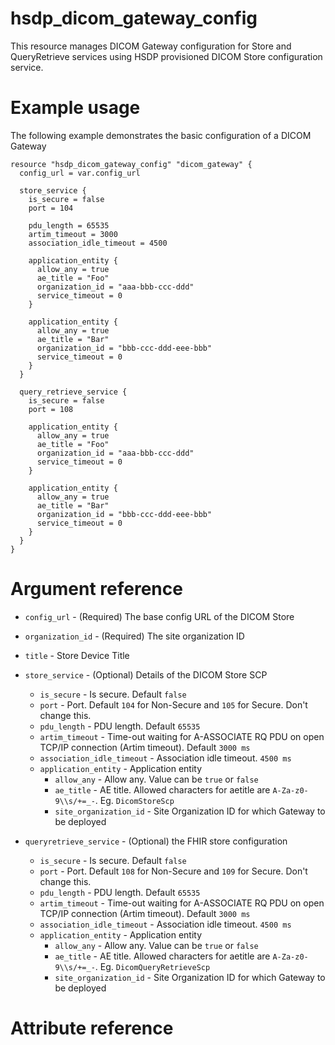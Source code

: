 # hsdp_dicom_gateway_config
This resource manages DICOM Gateway configuration for Store and QueryRetrieve services using HSDP provisioned DICOM Store configuration service.

# Example usage
The following example demonstrates the basic configuration of a DICOM Gateway

```hcl
resource "hsdp_dicom_gateway_config" "dicom_gateway" {
  config_url = var.config_url
  
  store_service {
    is_secure = false
    port = 104
    
    pdu_length = 65535
    artim_timeout = 3000
    association_idle_timeout = 4500
    
    application_entity {
      allow_any = true
      ae_title = "Foo"
      organization_id = "aaa-bbb-ccc-ddd"
      service_timeout = 0
    }

    application_entity {
      allow_any = true
      ae_title = "Bar"
      organization_id = "bbb-ccc-ddd-eee-bbb"
      service_timeout = 0
    }
  }

  query_retrieve_service {
    is_secure = false
    port = 108
    
    application_entity {
      allow_any = true
      ae_title = "Foo"
      organization_id = "aaa-bbb-ccc-ddd"
      service_timeout = 0
    }

    application_entity {
      allow_any = true
      ae_title = "Bar"
      organization_id = "bbb-ccc-ddd-eee-bbb"
      service_timeout = 0
    }
  }
}
```

# Argument reference

* `config_url` - (Required) The base config URL of the DICOM Store
* `organization_id` - (Required) The site organization ID
* `title` - Store Device Title
* `store_service` - (Optional) Details of the DICOM Store SCP
  * `is_secure` - Is secure. Default `false`
  * `port` - Port. Default `104` for Non-Secure and `105` for Secure. Don't change this.
  * `pdu_length` - PDU length. Default `65535`
  * `artim_timeout` - Time-out waiting for A-ASSOCIATE RQ PDU on open TCP/IP connection (Artim timeout). Default `3000 ms`
  * `association_idle_timeout` - Association idle timeout. `4500 ms`
  * `application_entity` - Application entity
    * `allow_any` - Allow any. Value can be `true` or `false`
    * `ae_title` - AE title. Allowed characters for aetitle are `A-Za-z0-9\\s/+=_-`. Eg. `DicomStoreScp`
    * `site_organization_id` - Site Organization ID for which Gateway to be deployed

* `queryretrieve_service` - (Optional) the FHIR store configuration
  * `is_secure` - Is secure. Default `false`
  * `port` - Port. Default `108` for Non-Secure and `109` for Secure. Don't change this.
  * `pdu_length` - PDU length. Default `65535`
  * `artim_timeout` - Time-out waiting for A-ASSOCIATE RQ PDU on open TCP/IP connection (Artim timeout). Default `3000 ms`
  * `association_idle_timeout` - Association idle timeout. `4500 ms`
  * `application_entity` - Application entity
    * `allow_any` - Allow any. Value can be `true` or `false`
    * `ae_title` - AE title. Allowed characters for aetitle are `A-Za-z0-9\\s/+=_-`. Eg. `DicomQueryRetrieveScp`
    * `site_organization_id` - Site Organization ID for which Gateway to be deployed

# Attribute reference
